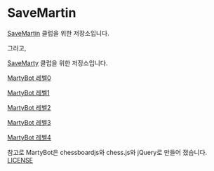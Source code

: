 # SaveMartin
[SaveMartin](https://www.chess.com/club/savemartin "savemartin") 클럽을 위한 저장소입니다.

그러고,

[SaveMarty](https://www.chess.com/club/savemarty "savemarty") 클럽을 위한 저장소입니다.

[MartyBot 레벨0](https://urobot2011.github.io/SaveMartin/MartyBotL0/ "MartyBot 레벨0")

[MartyBot 레벨1](https://urobot2011.github.io/SaveMartin/MartyBot/ "MartyBot 레벨1")

[MartyBot 레벨2](https://urobot2011.github.io/SaveMartin/MartyBotL2/ "MartyBot 레벨2")

[MartyBot 레벨3](https://urobot2011.github.io/SaveMartin/MartyBotL3/ "MartyBot 레벨3")

[MartyBot 레벨4](https://urobot2011.github.io/SaveMartin/MartyBotL4/ "MartyBot 레벨4")

참고로 MartyBot은 chessboardjs와 chess.js와 jQuery로 만들어 졌습니다. [LICENSE](https://github.com/urobot2011/SaveMartin/blob/main/LICENSE "LICENSE")
